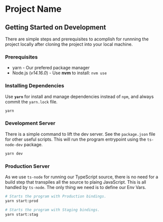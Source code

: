 # Project Name

## Getting Started on Development
There are simple steps and prerequisites to acomplish for runnning the project locally after cloning the project into your local machine.

### Prerequisites
- yarn - Our prefered package manager
- Node.js (*v14.16.0*) - Use **nvm** to install: `nvm use`

### Installing Dependencies
Use **`yarn`** for install and manage dependencies instead of `npm`, and always commit the `yarn.lock` file.
```sh
yarn
```

### Development Server
There is a simple command to lift the dev server. See the `package.json` file for other useful scripts. This will run the program entrypoint using the `ts-node-dev` package.
```sh
yarn dev
```

### Production Server
As we use `ts-node` for running our TypeScript source, there is no need for a build step that transpiles all the source to plaing JavaScript. This is all handled by `ts-node`. The only thing we need is to define our Env Vars.
```sh
# Starts the program with Production bindings.
yarn start:prod

# Starts the program with Staging bindings.
yarn start:stag
```